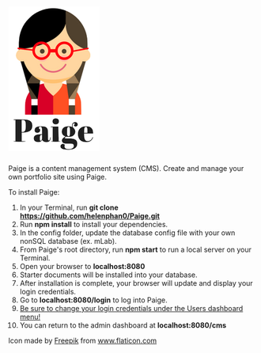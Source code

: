 # ![Paige-logo](./app/public/img/Paige-logo.png)

Paige is a content management system (CMS). Create and manage your own portfolio site using Paige.



To install Paige:  

1. In your Terminal, run **git clone https://github.com/helenphan0/Paige.git**
2. Run **npm install** to install your dependencies.
3. In the config folder, update the database config file with your own nonSQL database (ex. mLab).
4. From Paige's root directory, run **npm start** to run a local server on your Terminal.
5. Open your browser to **localhost:8080**
6. Starter documents will be installed into your database.
7. After installation is complete, your browser will update and display your login credentials.
8. Go to **localhost:8080/login** to log into Paige.
9. <u>Be sure to change your login credentials under the Users dashboard menu!</u>
10. You can return to the admin dashboard at **localhost:8080/cms**




Icon made by [Freepik](http://www.freepik.com) from www.flaticon.com